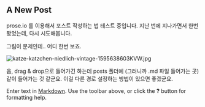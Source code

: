 ## A New Post

prose.io 를 이용해서 포스트 작성하는 법 테스트 중입니다.
지난 번에 지나가면서 한번 봤었는데, 다시 시도해봅니다.

그림이 문제인데.. 어디 한번 보죠.

![katze-katzchen-niedlich-vintage-1595638603KVW.jpg]({{site.baseurl}}/docs/_posts/katze-katzchen-niedlich-vintage-1595638603KVW.jpg)

음, drag & drop으로 들어가긴 하는데 posts 폴더에 (그러니까 .md 파일 들어가는 곳) 같이 들어가는 것 같군요. 이걸 다른 경로 설정하는 방법이 있으면 좋겠군요.


Enter text in [Markdown](http://daringfireball.net/projects/markdown/). Use the toolbar above, or click the **?** button for formatting help.
